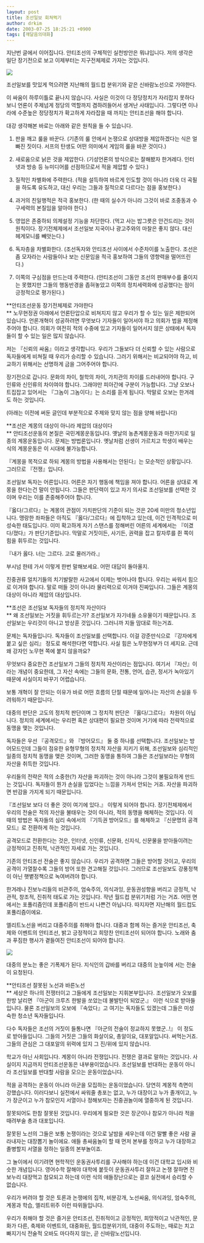 ```yaml
---
layout: post
title: 조선일보 회쳐먹기
author: drkim
date: 2003-07-25 18:25:21 +0900
tags: [깨달음의대화]
---
```

지난번 글에서 이어집니다. 안티조선의 구체적인 실천방안은 뭐냐입니다. 저의 생각은 일단 장기전으로 보고 이제부터는 지구전체제로 가자는 것입니다. 


  ![](http://drkimz.com/technote/board/private/upimg/1059123425.jpg)


  조선일보를 맛있게 먹으려면 지난해의 월드컵 분위기와 같은 신바람노선으로 가야한다.


이 싸움이 하루이틀로 끝나지 않습니다. 사실은 이것이 다 정당정치가 자리잡지 못하다 보니 언론이 주제넘게 정당의 역할까지 겸하려들어서 생겨난 사태입니다. 그렇다면 이나라에 수준높은 정당정치가 확고하게 자라잡을 때 까지는 안티조선을 해야 합니다. 

대강 생각해본 바로는 아래와 같은 원칙을 들 수 있습니다. 

1. 판을 깨고 룰을 바꾼다. (기존의 룰 안에서 논쟁으로 상대방을 제압하겠다는 식은 얼빠진 짓이다. 서프의 탄생도 어떤 의미에서 게임의 룰을 바꾼 것이다.)

2. 새로움으로 낡은 것을 제압한다. (기성언론의 방식으로는 잘해봤자 한겨레다. 인터넷과 방송 등 뉴미디어를 선점하므로서 적을 제압할 수 있다.)

3. 질적인 차별화에 주력한다. (적을 설득하여 바르게 인도할 것이 아니라 더욱 더 곡필을 하도록 유도하고, 대신 우리는 그들과 질적으로 다르다는 점을 홍보한다.)

4. 과거의 친일행적은 적극 홍보한다. (한 때의 실수가 아니라 그것이 바로 조중동과 수구세력의 본질임을 알아야 한다.) 

5. 영업은 존중하되 의제설정 기능을 차단한다. (먹고 사는 밥그릇은 안건드리는 것이 원칙이다. 장기전체제에서 조선일보 지국이나 광고주와의 마찰은 좋지 않다. 대신 헤게모니를 빼앗는다.) 

6. 독자층을 차별화한다. (조선독자와 안티조선 사이에서 수준차이를 노출한다. 조선은 좀 모자라는 사람들이나 보는 신문임을 적극 홍보하여 그들의 영향력을 떨어뜨린다.)

7. 이쪽의 구심점을 만드는데 주력한다. (안티조선이 그동안 조선의 판매부수를 줄이지는 못했지만 그들의 행동반경을 좁혀놓았고 이쪽의 정치세력화에 성공했다는 점이 긍정적으로 평가된다.) 

**안티조선운동 장기전체제로 가야한다   
** 노무현정권 아래에서 언론탄압으로 비쳐지지 않고 우리가 할 수 있는 일은 제한되어 있습니다. 언론개혁이 성공하려면 무엇보다 기자들이 일어서야 하고 의회가 법을 제정해주어야 합니다. 의회가 여전히 적의 수중에 있고 기자들이 일어서지 않은 상태에서 독자들이 할 수 있는 일은 많지 않습니다. 

저는 『신뢰의 싸움』이라고 생각합니다. 우리가 그들보다 더 신뢰할 수 있는 사람으로 독자들에게 비쳐질 때 우리가 승리할 수 있습니다. 그러기 위해서는 비교되어야 하고, 비교하기 위해서는 선명하게 금을 그어주어야 합니다. 

장기전으로 갑니다. 문화의 차이, 철학의 차이, 가치관의 차이를 드러내어야 합니다. 구인류와 신인류의 차이여야 합니다. 그래야만 피아간에 구분이 가능합니다. 그냥 오보나 트집잡고 있어서는 『그놈이 그놈이다』는 소리를 듣게 됩니다. 막말로 오보는 한겨레도 하는 것입니다.


  (아래는 이전에 써둔 글인데 부분적으로 주제와 맞지 않는 점을 양해 바랍니다)


**조선은 계몽의 대상이 아니라 제압의 대상이다  
** 안티조선운동의 본질은 국민계몽운동입니다. 옛날의 농촌계몽운동과 마찬가지로 일종의 계몽운동입니다. 문제는 방법론입니다. 옛날처럼 선생이 가르치고 학생이 배우는 식의 계몽운동은 이 시대에 불가능합니다. 

『계몽을 목적으로 하되 계몽의 방법을 사용해서는 안된다』는 모순적인 상황입니다. 그러므로 『전쟁』입니다. 

조선일보 독자는 어른입니다. 어른은 자기 행동에 책임을 져야 합니다. 어른을 상대로 계몽을 한다는건 말이 안됩니다. 그들은 판단력이 있고 자기 의사로 조선일보를 선택한 것이며 우리는 이를 존중해주어야 합니다. 

『옳다/그르다』는 계몽의 관점이 가치판단의 기준이 되는 것은 20세 미만의 청소년입니다. 맹랑한 좌파들은 아직도 『옳다/그르다』에 집착하고 있는데, 이건 인격적으로 미성숙한 태도입니다. 이미 확고하게 자기 스탠스를 정해버린 어른의 세계에서는 『이겼다/졌다』가 판단기준입니다. 막말로 거짓이든, 사기든, 권력을 잡고 칼자루를 쥔 쪽이 힘을 휘두르는 것입니다. 

『내가 옳다. 너는 그르다. 고로 물러가라.』 

부시넘 한테 가서 이렇게 한번 말해보세요. 어떤 대답이 돌아올지. 

진중권류 얼치기들의 치기발랄한 사고에서 이제는 벗어나야 합니다. 우리는 싸워서 힘으로 이겨야 합니다. 말로 떠들 것이 아니라 물리력으로 이겨야 진짜입니다. 그들은 계몽의 대상이 아니라 제압의 대상입니다. 

**조선은 조선일보 독자들의 정치적 자산이다  
** 왜 조선일보는 거짓을 휘두르는가? 조선일보가 자기네들 소유물이기 때문입니다. 조선일보는 우리것이 아니고 방상훈 것입니다. 그러니까 지들 맘대로 하는거죠. 

문제는 독자들입니다. 독자들이 조선일보를 선택합니다. 이걸 강준만식으로 『강자에게 붙고 싶은 심리』 정도로 해석한다면 약합니다. 사실 힘은 노무현정부가 더 세지요. 근데 왜 강자인 노무현 쪽에 붙지 않을까요? 

무엇보다 중요한건 조선일보가 그들의 정치적 자산이라는 점입니다. 여기서 『자산』이라는 개념이 중요한데, 그 자산 속에는 그들의 문화, 전통, 언어, 습관, 정서가 녹아있기 때문에 사실이지 바꾸기 어렵습니다. 

보통 개혁이 잘 안되는 이유가 바로 어떤 흐름의 단절 때문에 일어나는 자산의 손실을 두려워하기 때문입니다. 

대중의 판단은 고도의 정치적 판단이며 그 정치적 판단은 『옳다/그르다』 차원이 아닙니다. 정치의 세계에서는 우리편 혹은 상대편이 필요한 것이며 거기에 따라 전략적으로 동맹을 맺는 것입니다. 

독자들은 우선 『공격모드』와 『방어모드』 둘 중 하나를 선택합니다. 조선일보는 방어모드인데 그들이 점유한 유형무형의 정치적 자산을 지키기 위해, 조선일보와 심리적인 일종의 정치적 동맹을 맺은 것이며, 그러한 동맹을 통하여 그들은 조선일보라는 무형의 자산을 취득한 것입니다.

우리들의 전략은 적의 소중한(?) 자산을 파괴하는 것이 아니라 그것이 불필요하게 만드는 것입니다. 독자들이 뭔가 손실을 입었다는 느낌을 가져서 안되는 거죠. 자산을 파괴하면 반감을 가지게 되기 때문입니다. 

『조선일보 보다 더 좋은 것이 여기에 있다.』 이렇게 되어야 합니다. 장기전체제에서 우리의 전술은 적의 자산을 불태우는 것이 아니라, 적의 동맹을 해체하는 것입니다. 이 때의 방법은 독자들의 심리 속에서의 『기득권 방어모드』를 해체하고 『신문명의 공격모드』로 전환하게 하는 것입니다. 

공격모드로 전환한다는 것은, 인터넷, 신인류, 신문화, 신지식, 신문물을 받아들이려는 긍정적이고 진취적, 낙관적인 자세로 가는 것입니다. 

기존의 안티조선 전술은 좋지 않습니다. 우리가 공격하면 그들은 방어할 것이고, 우리의 공격이 가열찰수록 그들의 방어 또한 견고해질 것입니다. 그러므로 조선일보도 강풍정책이 아닌 햇볕정책으로 녹여버려야 합니다. 

한겨레나 진보누리들의 비관주의, 엄숙주의, 의식과잉, 운동권성향을 버리고 긍정적, 낙관적, 창조적, 진취적 태도로 가는 것입니다. 작년 월드컵 분위기처럼 가는 거죠. 어떤 면에서는 포퓰리즘인데 포퓰리즘이 반드시 나쁜건 아닙니다. 따지자면 지난해의 월드컵도 포퓰리즘이에요. 

엘리트노선을 버리고 대중주의를 취해야 합니다. 대중과 함께 하는 즐거운 안티조선, 축제와 이벤트의 안티조선, 밝고 긍정적이고 희망찬 안티조선이 되어야 합니다. 노래와 춤과 푸짐한 행사가 곁들여진 안티조선이 되어야 합니다. 


  ![](http://drkimz.com/technote/board/private/upimg/1059123623.jpg)


  대중의 분노는 좋은 기폭제가 된다. 지식인의 갑바를 버리고 대중의 눈높이에 서는 전술이 요청된다.


**안티조선 잘못된 노선과 바른노선  
** 세상은 하나의 전쟁터이고 그들에게 조선일보는 지휘본부입니다. 조선일보가 오보를 한방 날리면 『아군이 크루즈 한발을 쏘았는데 불발탄이 되었군.』 이런 식으로 받아들입니다. 물론 조선일보의 오보에 『속았다』고 여기는 독자들도 있겠는데 그들은 미성숙한 청소년 독자들입니다. 

다수 독자들은 조선의 거짓이 들통나면 『아군의 전술이 정교하지 못했군..!』 이 정도로 받아들입니다. 그들의 거짓은 그들의 화살이요, 총알이요, 대포알입니다. 써먹는거죠. 그들의 관심은 그 대포알의 위력에 있지 그 진/위에 있지 않습니다. 

학교가 아닌 사회입니다. 계몽이 아니라 전쟁입니다. 전쟁은 결과로 말하는 것입니다. 사실이지 지금까지 안티조선운동은 내부용이었습니다. 조선일보를 반대하는 운동이 아니라 조선일보를 반대할 사람을 모으는 운동이었습니다. 

적을 공격하는 운동이 아니라 아군을 모집하는 운동이었습니다. 당연히 계몽적 측면이 강했습니다. 이러다보니 실전에서 싸워줄 총포는 없고, 누가 대장이고 누가 졸개이고, 누가 장군이고 누가 참모인지 서열이나 정해보자는 진중권놀이에 열중하게 된 것입니다. 

잘못되어도 한참 잘못된 것입니다. 우리에게 필요한 것은 장군이나 참모가 아니라 적을 때려부술 총과 대포입니다. 

잘못된 노선의 그들은 보통 논쟁이라는 것으로 날밤을 세우는데 이건 말빨 좋은 사람 골라내자는 대장뽑기 놀이에요. 애들 총싸움놀이 할 때 먼저 본부를 정하고 누가 대장하고 졸병할지 서열을 정하는 일종의 본부놀이죠. 

그 놀이에서 이기려면 현학적인 운동권사투리를 구사해야 하는데 이건 대학교 입시와 비슷한 개념입니다. 영어수학 잘해야 대학에 붙듯이 운동권사투리 잘하고 논쟁 잘하면 진보누리 대장먹고 참모되고 하는데 이런 식의 애들장난으로는 결코 실전에서 승리할 수 없습니다. 

우리가 버려야 할 것은 토론과 논쟁에의 집착, 비분강개, 노선싸움, 의식과잉, 엄숙주의, 계몽과 학습, 엘리트위주 이런 따위들입니다. 

우리가 취해야 할 것은 즐거운 안티조선, 진취적이고 긍정적인, 희망적이고 낙관적인, 문화가 다른, 축제와 이벤트의, 대중화된, 월드컵분위기의, 대중이 주도하는, 때로는 치고 빠지기식 전술적 오바도 마다하지 않는, 곧 신바람노선입니다.